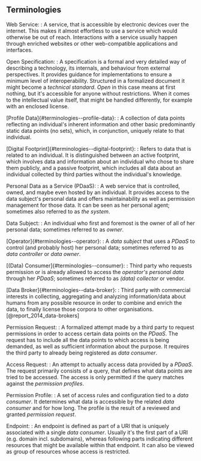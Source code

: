 ## Terminologies 



Web Service:
: A service, that is accessible by electronic devices over the internet. This makes it almost 
effortless to use a service which would otherwise be out of reach. Interactions with a service 
usually happen through enriched websites or other web-compatible applications and interfaces.

Open Specification:
: A specification is a formal and very detailed way of describing a technology, its internals, and 
behaviour from external perspectives. It provides guidance for implementations to ensure a minimum
level of interoperability. Structured in a formalized document it might become a 
*technical standard*. *Open* in this case means at first nothing, but it's accessible for anyone 
without restrictions. When it comes to the intellectual value itself, that might be handled 
differently, for example with an enclosed license.

[Profile Data]{#terminologies--profile-data}:
: A collection of data points reflecting an individual's inherent information and other basic 
predominantly static data points (no sets), which, in conjunction, uniquely relate to that 
individual.

[Digital Footprint]{#terminologies--digital-footprint}:
: Refers to data that is related to an individual. It is distinguished between an active footprint, 
which involves data and information about an individual who chose to share them publicly, and a 
passive footprint, which includes all data about an individual collected by third parties without 
the individual's knowledge.

Personal Data as a Service (PDaaS):
: A web service that is controlled, owned, and maybe even hosted by an individual. It provides 
access to the data subject's personal data and offers maintainability as well as permission 
management for those data. It can be seen as her personal agent; sometimes also referred to as 
*the system*.

Data Subject:
: An individual who first and foremost is the owner of all of her personal data; sometimes referred 
to as *owner*.

[Operator]{#terminologies--operator}:
: A *data subject* that uses a *PDaaS* to control (and probably host) her personal data; sometimes 
referred to as *data controller* or *data owner*.

[(Data) Consumer]{#terminologies--consumer}:
: Third party who requests permission or is already allowed to access the *operator's* *personal 
data* through her *PDaaS*; sometimes referred to as *(data) collector* or vendor.

[Data Broker]{#terminologies--data-broker}:
: Third party with commercial interests in collecting, aggregating and analyzing information/data 
about humans from any possible resource in order to combine and enrich the data, to finally license 
those corpora to other organisations. [@report_2014_data-brokers]

Permission Request:
: A formalized attempt made by a third party to request permissions in order to access certain data 
points on the *PDaaS*. The request has to include all the data points to which access is being 
demanded, as well as sufficient information about the purpose. It requires the third party to 
already being registered as *data consumer*.

Access Request:
: An attempt to actually access data provided by a *PDaaS*. The request primarily consists of a 
query, that defines what data points are tried to be accessed. The access is only permitted if
the query matches against the *permission profiles*.

Permission Profile:
: A set of access rules and configuration tied to a *data consumer*. It determines what data is 
accessible by the related *data consumer* and for how long. The profile is the result of a reviewed 
and granted *permission request*. 

Endpoint:
: An endpoint is defined as part of a URI that is uniquely associated with a single *data 
consumer*. Usually it's the first part of a URI (e.g. domain incl. subdomains), whereas following 
parts indicating different resources that might be available within that endpoint. It can also be 
viewed as group of resources whose access is restricted. 
